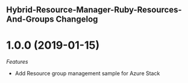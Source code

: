 ## Hybrid-Resource-Manager-Ruby-Resources-And-Groups Changelog

<a name="1.0.0"></a>
# 1.0.0 (2019-01-15)

*Features*
* Add Resource group management sample for Azure Stack
